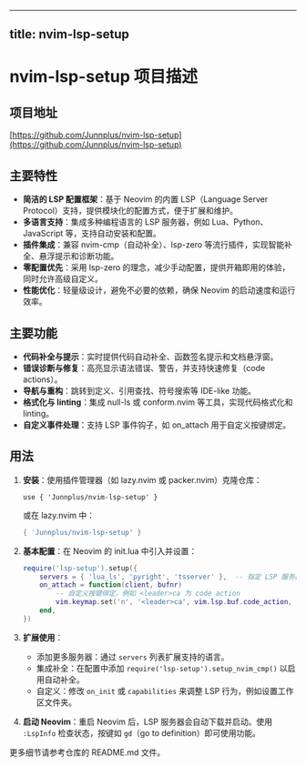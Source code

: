 
---
title: nvim-lsp-setup
---

# nvim-lsp-setup 项目描述

## 项目地址
[https://github.com/Junnplus/nvim-lsp-setup](https://github.com/Junnplus/nvim-lsp-setup)

## 主要特性
- **简洁的 LSP 配置框架**：基于 Neovim 的内置 LSP（Language Server Protocol）支持，提供模块化的配置方式，便于扩展和维护。
- **多语言支持**：集成多种编程语言的 LSP 服务器，例如 Lua、Python、JavaScript 等，支持自动安装和配置。
- **插件集成**：兼容 nvim-cmp（自动补全）、lsp-zero 等流行插件，实现智能补全、悬浮提示和诊断功能。
- **零配置优先**：采用 lsp-zero 的理念，减少手动配置，提供开箱即用的体验，同时允许高级自定义。
- **性能优化**：轻量级设计，避免不必要的依赖，确保 Neovim 的启动速度和运行效率。

## 主要功能
- **代码补全与提示**：实时提供代码自动补全、函数签名提示和文档悬浮窗。
- **错误诊断与修复**：高亮显示语法错误、警告，并支持快速修复（code actions）。
- **导航与重构**：跳转到定义、引用查找、符号搜索等 IDE-like 功能。
- **格式化与 linting**：集成 null-ls 或 conform.nvim 等工具，实现代码格式化和 linting。
- **自定义事件处理**：支持 LSP 事件钩子，如 on_attach 用于自定义按键绑定。

## 用法
1. **安装**：使用插件管理器（如 lazy.nvim 或 packer.nvim）克隆仓库：
   ```
   use { 'Junnplus/nvim-lsp-setup' }
   ```
   或在 lazy.nvim 中：
   ```lua
   { 'Junnplus/nvim-lsp-setup' }
   ```

2. **基本配置**：在 Neovim 的 init.lua 中引入并设置：
   ```lua
   require('lsp-setup').setup({
       servers = { 'lua_ls', 'pyright', 'tsserver' },  -- 指定 LSP 服务器
       on_attach = function(client, bufnr)
           -- 自定义按键绑定，例如 <leader>ca 为 code action
           vim.keymap.set('n', '<leader>ca', vim.lsp.buf.code_action, { buffer = bufnr })
       end,
   })
   ```

3. **扩展使用**：
   - 添加更多服务器：通过 `servers` 列表扩展支持的语言。
   - 集成补全：在配置中添加 `require('lsp-setup').setup_nvim_cmp()` 以启用自动补全。
   - 自定义：修改 `on_init` 或 `capabilities` 来调整 LSP 行为，例如设置工作区文件夹。

4. **启动 Neovim**：重启 Neovim 后，LSP 服务器会自动下载并启动。使用 `:LspInfo` 检查状态，按键如 `gd`（go to definition）即可使用功能。

更多细节请参考仓库的 README.md 文件。
